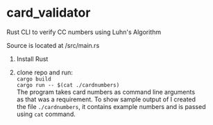 # card_validator
Rust CLI to verify CC numbers using Luhn's Algorithm

Source is located at /src/main.rs

1. Install Rust

2. clone repo and run:<br>
  `cargo build` <br>
  `cargo run -- $(cat ./cardnumbers)`<br>
  The program takes card numbers as command line arguments<br>
  as that was a requirement. To show sample output of I created <br>
  the file `./cardnumbers`, it contains example numbers and is passed <br>
  using `cat` command.
